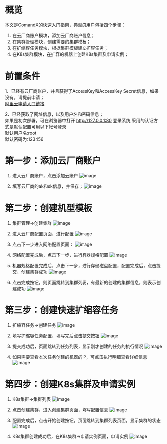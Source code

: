 # 概览
本文是ComandX的快速入门指南，典型的用户包括四个步骤：<br>
1. 在云厂商账户模块，添加云厂商账户信息；<br>
2. 在集群管理模块，创建需要的集群模板；<br>
3. 在扩缩容任务模块，根据集群模板建立扩容任务；<br>
4. 在K8s集群模块，在扩容的机器上创建K8s集群及申请实例；<br>

# 前置条件
1、已经有云厂商账户，并且获得了AccessKey和AccessKey Secret信息，如果没有，请提前申请；<br>
[阿里云申请入口链接](https://help.aliyun.com/document_detail/53045.html)<br>

2、已经获取了网址信息，以及用户名和密码信息；<br>
如果是初次部署，可在浏览器中打开 http://127.0.0.1:80 登录系统,采用的认证方式是默认配置可用以下帐号登录<br>
默认用户名:root<br>
默认密码为:123456<br>

# 第一步：添加云厂商账户

1. 进入云厂商账户，点击添加云账户
![image](https://user-images.githubusercontent.com/94337797/142158688-a3a17da1-a068-4396-81fb-cf1f1270f184.png)

2. 填写云厂商的ak和sk信息，并保存；
![image](https://user-images.githubusercontent.com/94337797/142158808-19166f17-9ed6-4f5e-9ffe-65f698bbe7ed.png)


# 第二步：创建机型模板

1. 集群管理->创建集群
![image](https://user-images.githubusercontent.com/94337797/142158959-889069f7-1620-4b27-9764-2c6224b1ce72.png)

2. 进入云厂商配置页面，进行配置
![image](https://user-images.githubusercontent.com/94337797/145344282-048440e9-0005-40db-a39f-ecae0c6bd038.png)


3. 点击下一步进入网络配置页面：
![image](https://user-images.githubusercontent.com/94337797/145344359-e5a05478-0d6d-4473-afe2-b47830156903.png)


4. 网络配置完成后，点击下一步，进行机器规格配置
![image](https://user-images.githubusercontent.com/94337797/145344954-acb888f2-92c1-4060-899c-af3718c57bfe.png)


5. 机器规格配置完成后，点击下一步，进行存储磁盘配置，配置完成后，点击提交，创建集群成功
![image](https://user-images.githubusercontent.com/94337797/145345058-82aa08bd-ad3b-46d6-874e-1f25648d5895.png)


6. 点击完成按钮，则页面跳转到集群列表，有最新的创建的集群信息，则表示创建成功
![image](https://user-images.githubusercontent.com/94337797/145345871-d8e04f06-ed72-4f58-8505-dfb9ab5fa1e8.png)


# 第三步：创建快速扩缩容任务

1. 扩缩容任务->创建任务
![image](https://user-images.githubusercontent.com/94337797/145346132-372c2611-47dd-42e9-af1c-bd890bdc7319.png)


2. 填写扩缩容任务配置，填写完后点击提交按钮
![image](https://user-images.githubusercontent.com/94337797/145346567-69f33c5d-1aae-4693-b1a6-bebbd263fba1.png)


3. 提交成功后，页面跳转到任务列表，显示刚才创建的任务的执行情况
![image](https://user-images.githubusercontent.com/94337797/145346741-10b4494a-9a19-47bf-8200-ca911e1ddc54.png)


4. 如果需要查看本次任务创建的机器的IP，可点击执行明细查看详细信息
![image](https://user-images.githubusercontent.com/94337797/145346855-14bca836-0b33-43c2-99dd-9bbe07332df7.png)

# 第四步：创建K8s集群及申请实例

1. K8s集群->集群列表
![image](https://user-images.githubusercontent.com/94337797/145348389-667877c0-50e8-4201-bda0-e2c5ff3d77b0.png)

2. 点击创建集群，进入创建集群页面，填写配置信息
![image](https://user-images.githubusercontent.com/94337797/145348554-2e02790a-6614-4323-b431-cbc97c96e088.png)

3. 配置完成后，点击开始创建按钮，页面跳转到集群列表页面，显示集群的状态
![image](https://user-images.githubusercontent.com/94337797/145349578-227627ec-c289-4601-a6f3-72d54d2e8a78.png)

4. K8s集群创建成功后，在K8s集群->申请实例页面，申请实例
![image](https://user-images.githubusercontent.com/94337797/145353434-83190fef-cb4c-40d8-8426-871fb55f0201.png)



